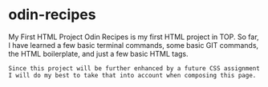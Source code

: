 # odin-recipes
My First HTML Project
    Odin Recipes is my first HTML project in TOP.
    So far, I have learned a few basic terminal commands, some basic GIT commands, the HTML boilerplate, and just a few basic HTML tags.
    
    Since this project will be further enhanced by a future CSS assignment I will do my best to take that into account when composing this page.